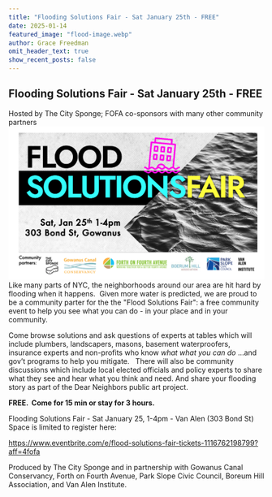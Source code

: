 ```yaml
---
title: "Flooding Solutions Fair - Sat January 25th - FREE"
date: 2025-01-14
featured_image: "flood-image.webp"
author: Grace Freedman
omit_header_text: true
show_recent_posts: false
---
```




## Flooding Solutions Fair - Sat January 25th - FREE
Hosted by The City Sponge; FOFA co-sponsors with many other community partners
![fair image](flood-image.webp)
Like many parts of NYC, the neighborhoods around our area are hit hard by flooding when it happens.  Given more water is predicted, we are proud to be a community parter for the the "Flood Solutions Fair": a free community event to help you see what you can do - in your place and in your community.
<!--more--> 
Come browse solutions and ask questions of experts at tables which will include plumbers, landscapers, masons, basement waterproofers, insurance experts and non-profits who know *what what you can do*
…and gov’t programs to help you mitigate.  
There will also be community discussions which include local elected officials and policy experts to share what they see and hear what you think and need. And share your flooding story as part of the Dear Neighbors public art project.  

**FREE.  Come for 15 min or stay for 3 hours.**

Flooding Solutions Fair - Sat January 25, 1-4pm - Van Alen (303 Bond St)
Space is limited to register here:
 
https://www.eventbrite.com/e/flood-solutions-fair-tickets-1116762198799?aff=4fofa

Produced 
by The City Sponge and in partnership with Gowanus Canal Conservancy, Forth on Fourth Avenue, Park Slope Civic Council, Boreum Hill Association, and Van Alen Institute.  




